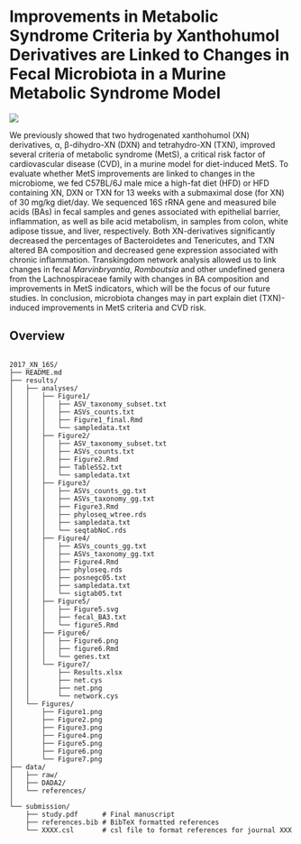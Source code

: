# Improvements in Metabolic Syndrome Criteria by Xanthohumol Derivatives are Linked to Changes in Fecal Microbiota in a Murine Metabolic Syndrome Model 

![](https://img.shields.io/badge/Project-PhD-blue.svg?style=flat)

We previously showed that two hydrogenated xanthohumol (XN) derivatives, α, β-dihydro-XN (DXN) and tetrahydro-XN (TXN), improved several criteria of metabolic syndrome (MetS), a critical risk factor of cardiovascular disease 
(CVD), in a murine model for diet-induced MetS. To evaluate whether MetS improvements are linked to changes in the microbiome, we fed C57BL/6J male mice a high-fat diet (HFD) or HFD containing XN, DXN or TXN for 13 weeks with a 
submaximal dose (for XN) of 30 mg/kg diet/day. We sequenced 16S rRNA gene and measured bile acids (BAs) in fecal samples and genes associated with epithelial barrier, inflammation, as well as bile acid metabolism, in samples from 
colon, white adipose tissue, and liver, respectively. Both XN-derivatives significantly decreased the percentages of Bacteroidetes and Tenericutes, and TXN altered BA composition and decreased gene expression associated with 
chronic inflammation. Transkingdom network analysis allowed us to link changes in fecal *Marvinbryantia*, 
*Romboutsia* and other undefined genera from the Lachnospiraceae family with changes in BA composition and 
improvements in MetS 
indicators, which will be the focus of our future studies. In conclusion, microbiota changes may in part explain diet (TXN)-induced improvements in MetS criteria and CVD risk.

## Overview

```text

2017_XN_16S/
├── README.md
├── results/
│   ├── analyses/
│   │   ├── Figure1/
│   │   │	├── ASV_taxonomy_subset.txt
│   │	│	├── ASVs_counts.txt
│   │	│	├── Figure1_final.Rmd
│   │	│	└── sampledata.txt
│   │   ├── Figure2/
│   │	│	├── ASV_taxonomy_subset.txt
│   │	│	├── ASVs_counts.txt
│   │	│	├── Figure2.Rmd
│   │	│	├── TableSS2.txt
│   │	│	└── sampledata.txt			
│   │   ├── Figure3/
│   │	│	├── ASVs_counts_gg.txt
│   │	│	├── ASVs_taxonomy_gg.txt
│   │	│	├── Figure3.Rmd
│   │	│	├── phyloseq_wtree.rds
│   │	│	├── sampledata.txt
│   │	│	└── seqtabNoC.rds
│   │   ├── Figure4/
│   │	│	├── ASVs_counts_gg.txt
│   │	│	├── ASVs_taxonomy_gg.txt
│   │	│	├── Figure4.Rmd
│   │	│	├── phyloseq.rds
│   │	│	├── posnegc05.txt
│   │	│	├── sampledata.txt
│   │	│	└── sigtab05.txt
│   │   ├── Figure5/
│   │	│	├── Figure5.svg
│   │	│	├── fecal_BA3.txt
│   │	│	└── figure5.Rmd
│   │   ├── Figure6/
│   │	│	├── Figure6.png
│   │	│	├── figure6.Rmd
│   │	│	└── genes.txt
│   │   └── Figure7/
│   │		├── Results.xlsx
│   │		├── net.cys
│   │		├── net.png
│   │		└── network.cys
│   └── Figures/
│       ├── Figure1.png
│       ├── Figure2.png
│       ├── Figure3.png
│       ├── Figure4.png
│       ├── Figure5.png
│       ├── Figure6.png
│       └── Figure7.png
├── data/
│	├── raw/
│	├── DADA2/
│	└── references/
│
└── submission/
	├── study.pdf      # Final manuscript
	├── references.bib # BibTeX formatted references
	└── XXXX.csl       # csl file to format references for journal XXX

```
